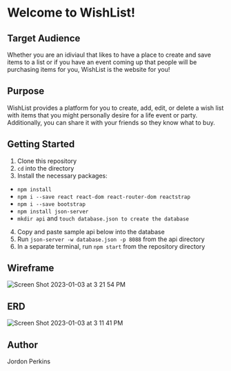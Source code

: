 # Welcome to WishList!

## Target Audience 
Whether you are an idiviaul that likes to have a place to create and save items to a list or if you have an event coming up that people will be purchasing items for you, WishList is the website for you!

## Purpose
WishList provides a platform for you to create, add, edit, or delete a wish list with items that you might personally desire for a life event or party. Additionally, you can share it with your friends so they know what to buy.

## Getting Started
1. Clone this repository
2. `cd` into the directory
3. Install the necessary packages:
  * `npm install`
  * `npm i --save react react-dom react-router-dom reactstrap`
  * `npm i --save bootstrap`
  * `npm install json-server`
  * `mkdir api` and `touch database.json to create the database`
4. Copy and paste sample api below into the database
5. Run `json-server -w database.json -p 8088` from the api directory
6. In a separate terminal, run `npm start` from the repository directory

## Wireframe
![Screen Shot 2023-01-03 at 3 21 54 PM](https://user-images.githubusercontent.com/108637597/210443617-cdc5d966-35fb-4dc1-8ad3-96b848c1de8b.png)

## ERD
![Screen Shot 2023-01-03 at 3 11 41 PM](https://user-images.githubusercontent.com/108637597/210442742-fa714d61-e24e-42e0-92b8-c4cfa4434952.png)


## Author
Jordon Perkins 
